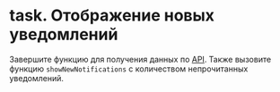 # task. Отображение новых уведомлений

Завершите функцию для получения данных по
[API](https://jsdemo-3f387-default-rtdb.europe-west1.firebasedatabase.app/notifications/new.json).
Также вызовите функцию `showNewNotifications` с количеством непрочитанных
уведомлений.
